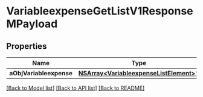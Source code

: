 # VariableexpenseGetListV1ResponseMPayload

## Properties
Name | Type | Description | Notes
------------ | ------------- | ------------- | -------------
**aObjVariableexpense** | [**NSArray&lt;VariableexpenseListElement&gt;***](VariableexpenseListElement.md) |  | 

[[Back to Model list]](../README.md#documentation-for-models) [[Back to API list]](../README.md#documentation-for-api-endpoints) [[Back to README]](../README.md)


